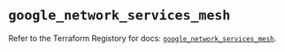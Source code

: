 # `google_network_services_mesh`

Refer to the Terraform Registory for docs: [`google_network_services_mesh`](https://registry.terraform.io/providers/hashicorp/google-beta/4.69.1/docs/resources/google_network_services_mesh).

